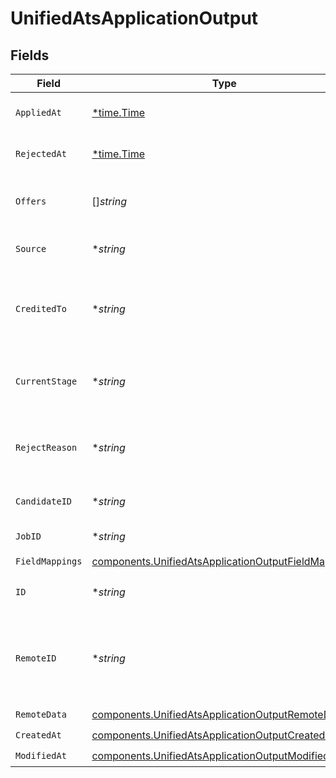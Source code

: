 # UnifiedAtsApplicationOutput


## Fields

| Field                                                                                                                      | Type                                                                                                                       | Required                                                                                                                   | Description                                                                                                                |
| -------------------------------------------------------------------------------------------------------------------------- | -------------------------------------------------------------------------------------------------------------------------- | -------------------------------------------------------------------------------------------------------------------------- | -------------------------------------------------------------------------------------------------------------------------- |
| `AppliedAt`                                                                                                                | [*time.Time](https://pkg.go.dev/time#Time)                                                                                 | :heavy_minus_sign:                                                                                                         | The application date                                                                                                       |
| `RejectedAt`                                                                                                               | [*time.Time](https://pkg.go.dev/time#Time)                                                                                 | :heavy_minus_sign:                                                                                                         | The rejection date                                                                                                         |
| `Offers`                                                                                                                   | []*string*                                                                                                                 | :heavy_minus_sign:                                                                                                         | The offers UUIDs for the application                                                                                       |
| `Source`                                                                                                                   | **string*                                                                                                                  | :heavy_minus_sign:                                                                                                         | The source of the application                                                                                              |
| `CreditedTo`                                                                                                               | **string*                                                                                                                  | :heavy_minus_sign:                                                                                                         | The UUID of the person credited for the application                                                                        |
| `CurrentStage`                                                                                                             | **string*                                                                                                                  | :heavy_minus_sign:                                                                                                         | The UUID of the current stage of the application                                                                           |
| `RejectReason`                                                                                                             | **string*                                                                                                                  | :heavy_minus_sign:                                                                                                         | The rejection reason for the application                                                                                   |
| `CandidateID`                                                                                                              | **string*                                                                                                                  | :heavy_minus_sign:                                                                                                         | The UUID of the candidate                                                                                                  |
| `JobID`                                                                                                                    | **string*                                                                                                                  | :heavy_minus_sign:                                                                                                         | The UUID of the job                                                                                                        |
| `FieldMappings`                                                                                                            | [components.UnifiedAtsApplicationOutputFieldMappings](../../models/components/unifiedatsapplicationoutputfieldmappings.md) | :heavy_check_mark:                                                                                                         | N/A                                                                                                                        |
| `ID`                                                                                                                       | **string*                                                                                                                  | :heavy_minus_sign:                                                                                                         | The UUID of the application                                                                                                |
| `RemoteID`                                                                                                                 | **string*                                                                                                                  | :heavy_minus_sign:                                                                                                         | The remote ID of the application in the context of the 3rd Party                                                           |
| `RemoteData`                                                                                                               | [components.UnifiedAtsApplicationOutputRemoteData](../../models/components/unifiedatsapplicationoutputremotedata.md)       | :heavy_check_mark:                                                                                                         | N/A                                                                                                                        |
| `CreatedAt`                                                                                                                | [components.UnifiedAtsApplicationOutputCreatedAt](../../models/components/unifiedatsapplicationoutputcreatedat.md)         | :heavy_check_mark:                                                                                                         | N/A                                                                                                                        |
| `ModifiedAt`                                                                                                               | [components.UnifiedAtsApplicationOutputModifiedAt](../../models/components/unifiedatsapplicationoutputmodifiedat.md)       | :heavy_check_mark:                                                                                                         | N/A                                                                                                                        |